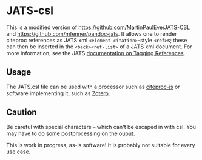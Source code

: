 # JATS-csl

This is a modified version of https://github.com/MartinPaulEve/JATS-CSL and https://github.com/mfenner/pandoc-jats. It allows one to render citeproc references as JATS xml `<element-citation>`-style `<ref>`s; these can then be inserted in the `<back><ref-list>` of a JATS xml document. For more information, see the JATS [documentation on Tagging References](https://jats.nlm.nih.gov/publishing/tag-library/1.3d1/chapter/tag-refs.html#pub-tag-refs).

## Usage

The JATS.csl file can be used with a processor such as [citeproc-js](https://github.com/Juris-M/citeproc-js) or software implementing it, such as [Zotero](https://www.zotero.org/).

## Caution

Be careful with special characters – which can't be escaped in with csl. You may have to do some postprocessing on the ouput.

This is work in progress, as-is software! It is probably not suitable for every use case.

